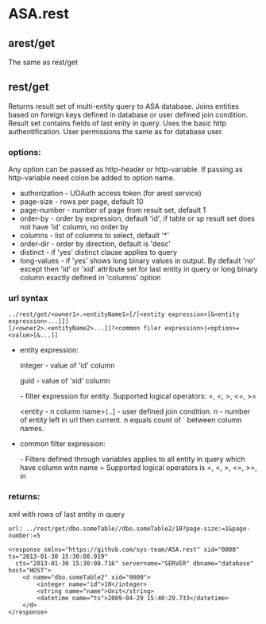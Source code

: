 ASA.rest
============

arest/get
------------

The same as rest/get

rest/get
------------

Returns result set of multi-entity query to ASA database. Joins entities based on foreign keys defined in database
or user defined join condition. Result set contains fields of last enity in query.
Uses the basic http authentification. User permissions the same as for database user.

### options:

Any option can be passed as http-header or http-variable. If passing as http-variable need colon be added to option name.

* authorization - UOAuth access token (for arest service)
* page-size -  rows per page, default 10
* page-number - number of page from result set, default 1
* order-by - order by expression, default 'id', if table or sp result set does not have 'id' column, no order by
* columns - list of columns to select, default '*'
* order-dir - order by direction, default is 'desc'
* distinct - if 'yes' distinct clause applies to query 
* long-values - if 'yes' shows long binary values in output. By default 'no' except then 'id' or 'xid' attribute
set for last entity in query or long binary column exactly defined in 'columns' option


### url syntax

    ../rest/get/<owner1>.<entityName1>[/[<entity expression>[&<entity expression>...]]]
    [/<owner2>.<entityName2>...][?<common filer expression>|<option>=<value>[&...]]
    
* entity expression:

  integer - value of 'id' column
  
  guid - value of 'xid' column
  
  <column name><logical operator><value> - filter expression for entity. Supported logical operators: =, <, >, <=, >=
  
  <entity - n column name>`[`..]<entity column name> - user defined join condition. n - number of entity left in url then current.
  n equals count of ` between column names.
  
* common filter expression:
  
  <column name><logical operator><value> - Filters defined through variables applies to all entity in query which have column witn name = <column name>
  Supported logical operators is =, <, >, <=, >=, in
 

### returns:

xml with rows of last entity in query


    url: ../rest/get/dbo.someTable//dbo.someTable2/10?page-size:=1&page-number:=5
    
    <response xmlns="https://github.com/sys-team/ASA.rest" xid="0000" ts="2013-01-30 15:30:08.919"
      cts="2013-01-30 15:30:08.716" servername="SERVER" dbname="database" host="HOST">
        <d name="dbo.someTable2" xid="0000">
            <integer name="id">10</integer>
            <string name="name">Unit</string>
            <datetime name="ts">2009-04-29 15:40:29.733</datetime>
        </d>
    </response>




